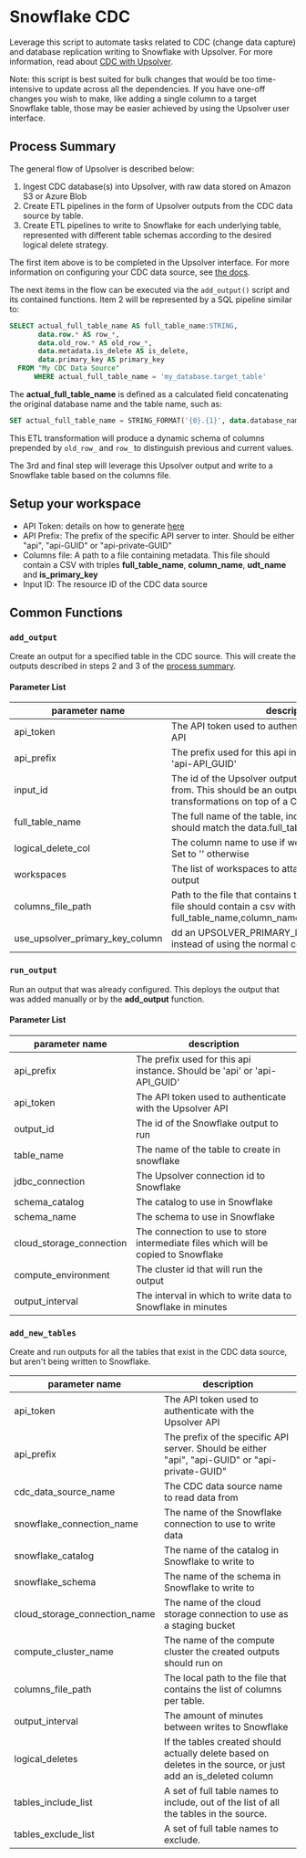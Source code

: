 
# Snowflake CDC

Leverage this script to automate tasks related to CDC (change data capture) and database replication writing to Snowflake with Upsolver. For more information, read about [CDC with Upsolver](https://www.upsolver.com/blog/mysql-cdc-and-database-replication-for-the-data-lake-age).

Note: this script is best suited for bulk changes that would be too time-intensive to update across all the dependencies. If you have one-off changes you wish to make, like adding a single column to a target Snowflake table, those may be easier achieved by using the Upsolver user interface.

## Process Summary

The general flow of Upsolver is described below:
 
 1. Ingest CDC database(s) into Upsolver, with raw data stored on Amazon S3 or Azure Blob
 2. Create ETL pipelines in the form of Upsolver outputs from the CDC data source by table.
 3. Create ETL pipelines to write to Snowflake for each underlying table, represented with different table schemas according to the desired logical delete strategy.

The first item above is to be completed in the Upsolver interface. For more information on configuring your CDC data source, see [the docs](https://docs.upsolver.com/upsolver-1/connecting-data-sources/cdc-data-sources-debezium).

The next items in the flow can be executed via the `add_output()` script and its contained functions. Item 2 will be represented by a SQL pipeline similar to:
``` SQL
SELECT actual_full_table_name AS full_table_name:STRING,
       data.row.* AS row_*,
       data.old_row.* AS old_row_*,
       data.metadata.is_delete AS is_delete,
       data.primary_key AS primary_key
  FROM "My CDC Data Source"
      WHERE actual_full_table_name = 'my_database.target_table'

```
The **actual_full_table_name** is defined as a calculated field concatenating the original database name and the table name, such as: 
```SQL 
SET actual_full_table_name = STRING_FORMAT('{0}.{1}', data.database_name, REGEXP_REPLACE(data.table_name, '_part_\d+$', ''));
```

This ETL transformation will produce a dynamic schema of columns prepended by `old_row_` and `row_` to distinguish previous and current values.

The 3rd and final step will leverage this Upsolver output and write to a Snowflake table based on the columns file.

## Setup your workspace

 * API Token: details on how to generate [here](https://docs.upsolver.com/upsolver-1/guide-for-developers/upsolver-rest-api)
 * API Prefix: The prefix of the specific API server to inter. Should be either "api", "api-GUID" or "api-private-GUID"
 * Columns file: A path to a file containing metadata. This file should contain a CSV with triples **full_table_name**, **column_name**, **udt_name** and **is_primary_key**
 * Input ID: The resource ID of the CDC data source


## Common Functions

### `add_output`

Create an output for a specified table in the CDC source. This will create the outputs described in steps 2 and 3 of the [process summary](#process-summary).

#### Parameter List

| parameter name                  | description |
| ------------------------------- | ----------- |
| api_token                       | The API token used to authenticate with the Upsolver API |
| api_prefix                      | The prefix used for this api instance. Should be 'api' or 'api-API_GUID' |
| input_id                        | The id of the Upsolver output or data source to read from. This should be an output without any transformations on top of a CDC data source |
| full_table_name                 | The full name of the table, including the schema. This should match the data.full_table_name field contents | 
| logical_delete_col              | The column name to use if we're doing logical deletes. Set to '' otherwise |
| workspaces                      | The list of workspaces to attach to the generated output |
| columns_file_path               | Path to the file that contains the column metadata. The file should contain a csv with triples full_table_name,column_name,udt_name,is_primary_key |
| use_upsolver_primary_key_column | dd an UPSOLVER_PRIMARY_KEY column to each table, instead of using the normal columns as primary keys.|


### `run_output`

Run an output that was already configured. This deploys the output that was added manually or by the **add_output** function.

#### Parameter List

| parameter name | description |
| -------------- | ----------- |
| api_prefix |           The prefix used for this api instance. Should be 'api' or 'api-API_GUID'|
| api_token |            The API token used to authenticate with the Upsolver API|
| output_id |            The id of the Snowflake output to run|
| table_name |           The name of the table to create in snowflake|
| jdbc_connection |      The Upsolver connection id to Snowflake|
| schema_catalog |       The catalog to use in Snowflake|
| schema_name |          The schema to use in Snowflake|
| cloud_storage_connection | The connection to use to store intermediate files which will be copied to Snowflake|
| compute_environment |  The cluster id that will run the output|
| output_interval |      The interval in which to write data to Snowflake in minutes|


### `add_new_tables`

Create and run outputs for all the tables that exist in the CDC data source, but aren't being written to Snowflake.

| parameter name | description |
| -------------- | ----------- |
| api_token | The API token used to authenticate with the Upsolver API |
| api_prefix | The prefix of the specific API server. Should be either "api", "api-GUID" or "api-private-GUID" |
| cdc_data_source_name | The CDC data source name to read data from |
| snowflake_connection_name | The name of the Snowflake connection to use to write data |
| snowflake_catalog | The name of the catalog in Snowflake to write to |
| snowflake_schema | The name of the schema in Snowflake to write to |
| cloud_storage_connection_name | The name of the cloud storage connection to use as a staging bucket |
| compute_cluster_name | The name of the compute cluster the created outputs should run on |
| columns_file_path | The local path to the file that contains the list of columns per table. |
| output_interval | The amount of minutes between writes to Snowflake |
| logical_deletes | If the tables created should actually delete based on deletes in the source, or just add an is_deleted column |
| tables_include_list | A set of full table names to include, out of the list of all the tables in the source. |
| tables_exclude_list | A set of full table names to exclude. |